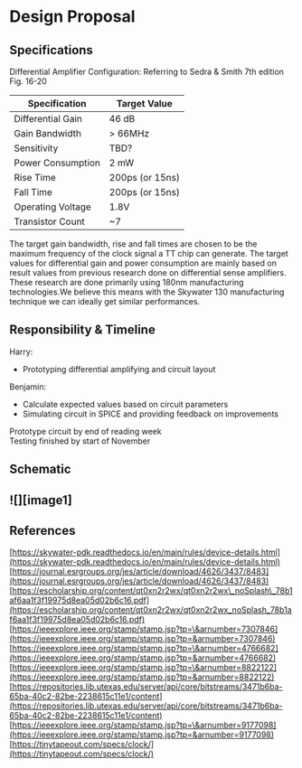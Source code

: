# Design Proposal

## **Specifications**

Differential Amplifier Configuration: Referring to Sedra & Smith 7th edition Fig. 16-20

| Specification | Target Value |
| ----- | ----- |
| Differential Gain | 46 dB |
| Gain Bandwidth | \> 66MHz |
| Sensitivity | TBD? |
| Power Consumption | 2 mW |
| Rise Time | 200ps (or 15ns) |
| Fall Time | 200ps (or 15ns) |
| Operating Voltage | 1.8V |
| Transistor Count | \~7 |

The target gain bandwidth, rise and fall times are chosen to be the maximum frequency of the clock signal a TT chip can generate. The target values for differential gain and power consumption are mainly based on result values from previous research done on differential sense amplifiers. These research are done primarily using 180nm manufacturing technologies.We believe this means with the Skywater 130 manufacturing technique we can ideally get similar performances. 

## **Responsibility & Timeline**

Harry:

- Prototyping differential amplifying and circuit layout

Benjamin:

- Calculate expected values based on circuit parameters  
- Simulating circuit in SPICE and providing feedback on improvements

Prototype circuit by end of reading week  
Testing finished by start of November

## **Schematic**

## **![][image1]**

## 

## 

## 

## **References**

[https://skywater-pdk.readthedocs.io/en/main/rules/device-details.html](https://skywater-pdk.readthedocs.io/en/main/rules/device-details.html)  
[https://journal.esrgroups.org/jes/article/download/4626/3437/8483](https://journal.esrgroups.org/jes/article/download/4626/3437/8483)  
[https://escholarship.org/content/qt0xn2r2wx/qt0xn2r2wx\_noSplash\_78b1af6aa1f3f19975d8ea05d02b6c16.pdf](https://escholarship.org/content/qt0xn2r2wx/qt0xn2r2wx_noSplash_78b1af6aa1f3f19975d8ea05d02b6c16.pdf)  
[https://ieeexplore.ieee.org/stamp/stamp.jsp?tp=\&arnumber=7307846](https://ieeexplore.ieee.org/stamp/stamp.jsp?tp=&arnumber=7307846)  
[https://ieeexplore.ieee.org/stamp/stamp.jsp?tp=\&arnumber=4766682](https://ieeexplore.ieee.org/stamp/stamp.jsp?tp=&arnumber=4766682)  
[https://ieeexplore.ieee.org/stamp/stamp.jsp?tp=\&arnumber=8822122](https://ieeexplore.ieee.org/stamp/stamp.jsp?tp=&arnumber=8822122)  
[https://repositories.lib.utexas.edu/server/api/core/bitstreams/3471b6ba-65ba-40c2-82be-2238615c11e1/content](https://repositories.lib.utexas.edu/server/api/core/bitstreams/3471b6ba-65ba-40c2-82be-2238615c11e1/content)  
[https://ieeexplore.ieee.org/stamp/stamp.jsp?tp=\&arnumber=9177098](https://ieeexplore.ieee.org/stamp/stamp.jsp?tp=&arnumber=9177098)  
[https://tinytapeout.com/specs/clock/](https://tinytapeout.com/specs/clock/)
